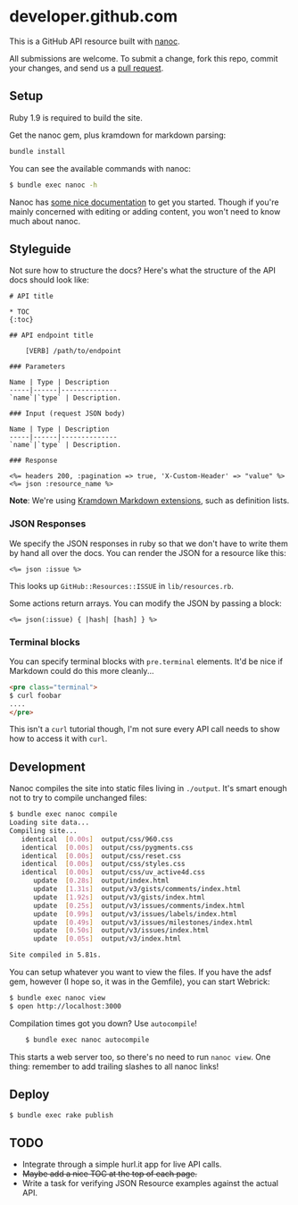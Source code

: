 # developer.github.com

This is a GitHub API resource built with [nanoc][nanoc].

All submissions are welcome. To submit a change, fork this repo, commit your changes, and send us a [pull request](http://help.github.com/send-pull-requests/).

## Setup

Ruby 1.9 is required to build the site.

Get the nanoc gem, plus kramdown for markdown parsing:

```sh
bundle install
```

You can see the available commands with nanoc:

```sh
$ bundle exec nanoc -h
```

Nanoc has [some nice documentation](http://nanoc.ws/docs/tutorial/) to get you started.  Though if you're mainly concerned with editing or adding content, you won't need to know much about nanoc.

[nanoc]: http://nanoc.stoneship.org/

## Styleguide

Not sure how to structure the docs?  Here's what the structure of the
API docs should look like:

    # API title

    * TOC
    {:toc}

    ## API endpoint title

        [VERB] /path/to/endpoint

    ### Parameters

    Name | Type | Description
    -----|------|--------------
    `name`|`type` | Description.

    ### Input (request JSON body)

    Name | Type | Description
    -----|------|--------------
    `name`|`type` | Description.

    ### Response

    <%= headers 200, :pagination => true, 'X-Custom-Header' => "value" %>
    <%= json :resource_name %>

**Note**: We're using [Kramdown Markdown extensions](http://kramdown.rubyforge.org/syntax.html), such as definition lists.

### JSON Responses

We specify the JSON responses in ruby so that we don't have to write
them by hand all over the docs.  You can render the JSON for a resource
like this:

```erb
<%= json :issue %>
```

This looks up `GitHub::Resources::ISSUE` in `lib/resources.rb`.

Some actions return arrays.  You can modify the JSON by passing a block:

```erb
<%= json(:issue) { |hash| [hash] } %>
```

### Terminal blocks

You can specify terminal blocks with `pre.terminal` elements.  It'd be
nice if Markdown could do this more cleanly...

```html
<pre class="terminal">
$ curl foobar
....
</pre>
```

This isn't a `curl` tutorial though, I'm not sure every API call needs
to show how to access it with `curl`.

## Development

Nanoc compiles the site into static files living in `./output`.  It's
smart enough not to try to compile unchanged files:

```sh
$ bundle exec nanoc compile
Loading site data...
Compiling site...
   identical  [0.00s]  output/css/960.css
   identical  [0.00s]  output/css/pygments.css
   identical  [0.00s]  output/css/reset.css
   identical  [0.00s]  output/css/styles.css
   identical  [0.00s]  output/css/uv_active4d.css
      update  [0.28s]  output/index.html
      update  [1.31s]  output/v3/gists/comments/index.html
      update  [1.92s]  output/v3/gists/index.html
      update  [0.25s]  output/v3/issues/comments/index.html
      update  [0.99s]  output/v3/issues/labels/index.html
      update  [0.49s]  output/v3/issues/milestones/index.html
      update  [0.50s]  output/v3/issues/index.html
      update  [0.05s]  output/v3/index.html

Site compiled in 5.81s.
```

You can setup whatever you want to view the files.  If you have the adsf
gem, however (I hope so, it was in the Gemfile), you can start Webrick:

```sh
$ bundle exec nanoc view
$ open http://localhost:3000
```

Compilation times got you down?  Use `autocompile`!

```sh
    $ bundle exec nanoc autocompile
```

This starts a web server too, so there's no need to run `nanoc view`.
One thing: remember to add trailing slashes to all nanoc links!

## Deploy

```sh
$ bundle exec rake publish
```

## TODO

* Integrate through a simple hurl.it app for live API calls.
* <del>Maybe add a nice TOC at the top of each page.</del>
* Write a task for verifying JSON Resource examples against the actual
  API.
